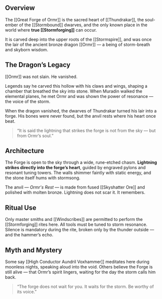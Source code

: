 ## Overview  
The [[Great Forge of Ormr]] is the sacred heart of [[Thundrakar]], the soul-ember of the [[Stormbound]] dwarves, and the only known place in the world where **true [[Stormforging]]** can occur.

It is carved deep into the upper roots of the [[Stormspire]], and was once the lair of the ancient bronze dragon [[Ormr]] — a being of storm-breath and skyborn wisdom.

## The Dragon’s Legacy  
[[Ormr]] was not slain. He vanished.

Legends say he carved this hollow with his claws and wings, shaping a chamber that breathed the sky into stone. When Muradin walked the elemental planes, he met Ormr and was shown the power of resonance — the voice of the storm.

When the dragon vanished, the dwarves of Thundrakar turned his lair into a forge. His bones were never found, but the anvil rests where his heart once beat.

> “It is said the lightning that strikes the forge is not from the sky — but from Ormr’s soul.”

## Architecture  
The Forge is open to the sky through a wide, rune-etched chasm. **Lightning strikes directly into the forge’s heart**, guided by engraved pylons and resonant tuning towers. The walls shimmer faintly with static energy, and the stone itself hums with stormsong.

The anvil — *Ormr's Rest* — is made from fused [[Skyshatter Ore]] and polished with molten bronze. Lightning does not scar it. It remembers.

## Ritual Use  
Only master smiths and [[Windscribes]] are permitted to perform the [[Stormforging]] rites here. All tools must be tuned to storm resonance. Silence is mandatory during the rite, broken only by the thunder outside — and the hammer’s echo.

## Myth and Mystery  
Some say [[High Conductor Aundril Voxhammer]] meditates here during moonless nights, speaking aloud into the void. Others believe the Forge is still alive — that Ormr’s spirit lingers, waiting for the day the storm calls him back.

> “The forge does not wait for you. It waits for the storm. Be worthy of its voice.”
